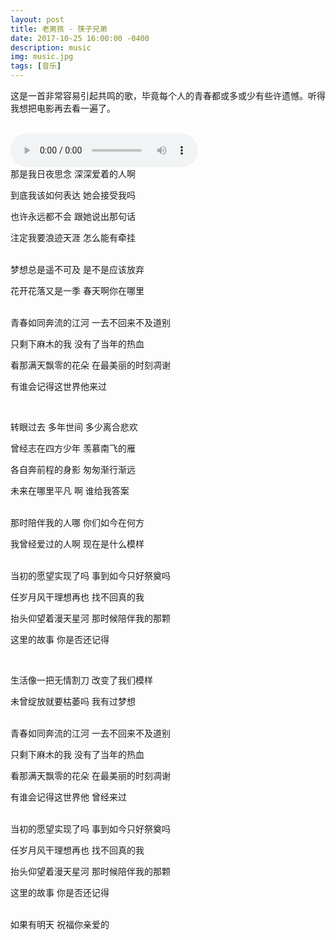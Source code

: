 ```yaml
---
layout: post
title: 老男孩 - 筷子兄弟
date: 2017-10-25 16:00:00 -0400
description: music
img: music.jpg
tags: [音乐] 
---
```



这是一首非常容易引起共鸣的歌，毕竟每个人的青春都或多或少有些许遗憾。听得我想把电影再去看一遍了。


<br>
<audio controls="controls" preload="auto">
  <source type="audio/ogg" src="/assets/music/老男孩.ogg"></source>
  <source type="audio/mp3" src="/assets/music/老男孩.mp3"></source>
</audio>

<br>
那是我日夜思念 深深爱着的人啊

到底我该如何表达 她会接受我吗

也许永远都不会 跟她说出那句话

注定我要浪迹天涯 怎么能有牵挂

<br>
梦想总是遥不可及 是不是应该放弃

花开花落又是一季 春天啊你在哪里

<br>
青春如同奔流的江河 一去不回来不及道别

只剩下麻木的我 没有了当年的热血

看那满天飘零的花朵 在最美丽的时刻凋谢

有谁会记得这世界他来过

<br>

转眼过去 多年世间 多少离合悲欢

曾经志在四方少年 羡慕南飞的雁

各自奔前程的身影 匆匆渐行渐远

未来在哪里平凡 啊 谁给我答案

<br>
那时陪伴我的人哪 你们如今在何方

我曾经爱过的人啊 现在是什么模样

<br>
当初的愿望实现了吗 事到如今只好祭奠吗

任岁月风干理想再也 找不回真的我

抬头仰望着漫天星河 那时候陪伴我的那颗

这里的故事 你是否还记得

<br>

生活像一把无情割刀 改变了我们模样

未曾绽放就要枯萎吗 我有过梦想

<br>
青春如同奔流的江河 一去不回来不及道别

只剩下麻木的我 没有了当年的热血

看那满天飘零的花朵 在最美丽的时刻凋谢

有谁会记得这世界他 曾经来过

<br>
当初的愿望实现了吗 事到如今只好祭奠吗

任岁月风干理想再也 找不回真的我

抬头仰望着漫天星河 那时候陪伴我的那颗

这里的故事 你是否还记得

<br>
如果有明天 祝福你亲爱的


